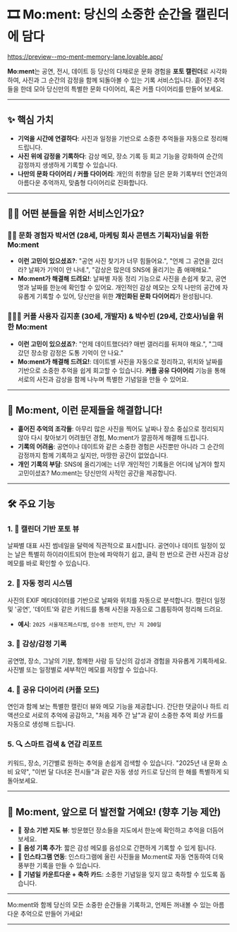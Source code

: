 # 🎞️ Mo:ment: 당신의 소중한 순간을 캘린더에 담다

https://preview--mo-ment-memory-lane.lovable.app/

**Mo:ment**는 공연, 전시, 데이트 등 당신의 다채로운 문화 경험을 **포토 캘린더**로 시각화하여, 사진과 그 순간의 감정을 함께 되돌아볼 수 있는 기록 서비스입니다.
흩어진 추억들을 한데 모아 당신만의 특별한 문화 다이어리, 혹은 커플 다이어리를 만들어 보세요.

---

## ✨ 핵심 가치

* **기억을 시간에 연결하다**: 사진과 일정을 기반으로 소중한 추억들을 자동으로 정리해 드립니다.
* **사진 위에 감정을 기록하다**: 감상 메모, 장소 기록 등 회고 기능을 강화하여 순간의 감정까지 생생하게 기록할 수 있습니다.
* **나만의 문화 다이어리 / 커플 다이어리**: 개인의 취향을 담은 문화 기록부터 연인과의 아름다운 추억까지, 맞춤형 다이어리로 진화합니다.

---

## 🙋‍♀️ 어떤 분들을 위한 서비스인가요?

### 🧑‍🎤 문화 경험자 박서연 (28세, 마케팅 회사 콘텐츠 기획자)님을 위한 Mo:ment

* **이런 고민이 있으셨죠?**: "공연 사진 찾기가 너무 힘들어요.", "언제 그 공연을 갔더라? 날짜가 기억이 안 나네.", "감상은 많은데 SNS에 올리기는 좀 애매해요."
* **Mo:ment가 해결해 드려요!**: 날짜별 자동 정리 기능으로 사진을 손쉽게 찾고, 공연명과 날짜를 한눈에 확인할 수 있어요. 개인적인 감상 메모는 오직 나만의 공간에 자유롭게 기록할 수 있어, 당신만을 위한 **개인화된 문화 다이어리**가 완성됩니다.

### 🧑‍🤝‍🧑 커플 사용자 김지훈 (30세, 개발자) & 박수빈 (29세, 간호사)님을 위한 Mo:ment

* **이런 고민이 있으셨죠?**: "언제 데이트했더라? 매번 갤러리를 뒤져야 해요.", "그때 갔던 장소랑 감정은 도통 기억이 안 나요."
* **Mo:ment가 해결해 드려요!**: 데이트별 사진을 자동으로 정리하고, 위치와 날짜를 기반으로 소중한 추억을 쉽게 회고할 수 있습니다. **커플 공유 다이어리** 기능을 통해 서로의 사진과 감상을 함께 나누며 특별한 기념일을 만들 수 있어요.

---

## 📌 Mo:ment, 이런 문제들을 해결합니다!

* **흩어진 추억의 조각들**: 아무리 많은 사진을 찍어도 날짜나 장소 중심으로 정리되지 않아 다시 찾아보기 어려웠던 경험, Mo:ment가 깔끔하게 해결해 드립니다.
* **기록의 어려움**: 공연이나 데이트와 같은 소중한 경험은 사진뿐만 아니라 그 순간의 감정까지 함께 기록하고 싶지만, 마땅한 공간이 없었습니다.
* **개인 기록의 부담**: SNS에 올리기에는 너무 개인적인 기록들은 어디에 남겨야 할지 고민이셨죠? Mo:ment는 당신만의 사적인 공간을 제공합니다.

---

## 🛠️ 주요 기능

### 1. 📆 캘린더 기반 포토 뷰
날짜별 대표 사진 썸네일을 달력에 직관적으로 표시합니다. 공연이나 데이트 일정이 있는 날은 특별히 하이라이트되어 한눈에 파악하기 쉽고, 클릭 한 번으로 관련 사진과 감상 메모를 바로 확인할 수 있습니다.

### 2. 📸 자동 정리 시스템
사진의 EXIF 메타데이터를 기반으로 날짜와 위치를 자동으로 분석합니다. 캘린더 일정 및 '공연', '데이트'와 같은 키워드를 통해 사진을 자동으로 그룹핑하여 정리해 드려요.
* **예시**: `2025 서울재즈페스티벌`, `성수동 브런치`, `만난 지 200일`

### 3. 📝 감상/감정 기록
공연명, 장소, 그날의 기분, 함께한 사람 등 당신의 감성과 경험을 자유롭게 기록하세요. 사진별 또는 일정별로 세부적인 메모를 저장할 수 있습니다.

### 4. 🤝 공유 다이어리 (커플 모드)
연인과 함께 보는 특별한 캘린더 뷰와 메모 기능을 제공합니다. 간단한 댓글이나 하트 리액션으로 서로의 추억에 공감하고, "처음 제주 간 날"과 같이 소중한 추억 회상 카드를 자동으로 생성해 드립니다.

### 5. 🔍 스마트 검색 & 연감 리포트
키워드, 장소, 기간별로 원하는 추억을 손쉽게 검색할 수 있습니다. "2025년 내 문화 소비 요약", "이번 달 다녀온 전시들"과 같은 자동 생성 카드로 당신의 한 해를 특별하게 되돌아보세요.

---

## 📌 Mo:ment, 앞으로 더 발전할 거예요! (향후 기능 제안)

* 📍 **장소 기반 지도 뷰**: 방문했던 장소들을 지도에서 한눈에 확인하고 추억을 더듬어 보세요.
* 💬 **음성 기록 추가**: 짧은 감성 메모를 음성으로 간편하게 기록할 수 있게 됩니다.
* 🔗 **인스타그램 연동**: 인스타그램에 올린 사진들을 Mo:ment로 자동 연동하여 더욱 풍부한 기록을 만들 수 있습니다.
* 💑 **기념일 카운트다운 + 축하 카드**: 소중한 기념일을 잊지 않고 축하할 수 있도록 돕습니다.

---

Mo:ment와 함께 당신의 모든 소중한 순간들을 기록하고, 언제든 꺼내볼 수 있는 아름다운 추억으로 만들어 가세요!

---
